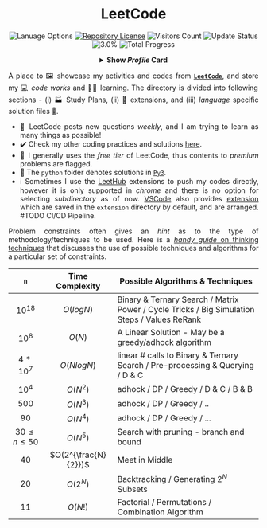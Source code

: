 <h1 align = "center">LeetCode</h1>

<div align = "center">
  
  ![Lanuage Options](https://img.shields.io/badge/language-Python3%20%2F%20MySQL-orange.svg)
  [![Repository License](https://img.shields.io/github/license/ZenithClown/self-development)](https://github.com/ZenithClown/self-development/blob/master/LICENSE.md)
  ![Visitors Count](https://visitor-badge.laobi.icu/badge?page_id=ZenithClown.self-development)
  ![Update Status](https://img.shields.io/badge/update-weekly-green.svg)
  <br>
  ![3.0%](https://progress-bar.dev/3?title=progress)
  ![Total Progress](https://img.shields.io/badge/progress-75%20%2F%202463-ff69b4.svg)
  <br>
  
  <details>
  <summary><b>Show <i>Profile</i> Card</b></summary>
    
  [![LeetCode Stats](https://leetcard.jacoblin.cool/MrHobo?theme=unicorn,wtf&font=Noto%20Sans%20Mono&ext=activity)](https://leetcode.com/MrHobo/)
    
  </details>
  
</div>

<div align = "justify">
  
  A place to 🖼️ showcase my activities and codes from [**`LeetCode`**](https://leetcode.com/MrHobo/), and store my 💻 _code works_ and 👨‍🎓 learning. The directory is divided into following sections - (i) 🏭 Study Plans, (ii) 🔁 extensions, and (iii) *language* specific solution files 📔.
  
  * 🌟 LeetCode posts new questions *weekly*, and I am trying to learn as many things as possible!
  * ✔️ Check my other coding practices and solutions [here](https://github.com/ZenithClown/self-development).
  * 🧑‍ I generally uses the *free tier* of LeetCode, thus contents to *premium* problems are flagged.
  * 🔣 The `python` folder denotes solutions in [`Py3`](https://www.python.org/downloads/release/python-3108/).
  * ℹ️ Sometimes I use the [LeetHub](https://github.com/marketplace/leet-hub) extensions to push my codes directly, however it is only supported in *chrome* and there is no option for selecting *subdirectory* as of now. [VSCode](https://code.visualstudio.com/) also provides [extension](https://marketplace.visualstudio.com/items?itemName=LeetCode.vscode-leetcode) which are saved in the `extension` directory by default, and are arranged. #TODO CI/CD Pipeline.
  
Problem constraints often gives an *hint* as to the type of methodology/techniques to be used. Here is a [*handy guide* on thinking techniques](https://sites.google.com/site/mostafasibrahim/programming-competitions/thinking-techniques) that discusses the use of possible techniques and algorithms for a particular set of constraints.
  
</div>

<div align = "center">
  
  | **`n`** | Time Complexity | Possible Algorithms & Techniques |
  | :---: | :---: | --- |
  | $10^{18}$ | $O(log N)$ | Binary & Ternary Search / Matrix Power / Cycle Tricks / Big Simulation Steps / Values ReRank |
  | $10^8$ | $O(N)$ | A Linear Solution - May be a greedy/adhock algorithm |
  | $4 * 10^7$ | $O(N log N)$ | linear # calls to Binary & Ternary Search / Pre-processing & Querying / D & C |
  | $10^4$ | $O(N^2)$ | adhock / DP / Greedy / D & C / B & B |
  | $500$ | $O(N^3)$ | adhock / DP / Greedy / .. |
  | $90$ | $O(N^4)$ | adhock / DP / Greedy / ... |
  | $30 \leq n \leq 50$ | $O(N^5)$ | Search with pruning - branch and bound |
  | $40$ | $O(2^{\frac{N}{2}})$ | Meet in Middle |
  | $20$ | $O(2^N)$ | Backtracking / Generating $2^N$ Subsets |
  | $11$ | $O(N!)$ | Factorial / Permutations / Combination Algorithm |
  
</div>
